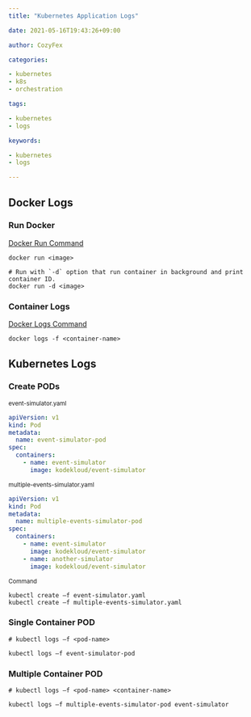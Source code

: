 ```yaml
---
title: "Kubernetes Application Logs"

date: 2021-05-16T19:43:26+09:00

author: CozyFex

categories:

- kubernetes
- k8s
- orchestration

tags:

- kubernetes
- logs

keywords:

- kubernetes
- logs

---
```


## Docker Logs

### Run Docker

[Docker Run Command](https://docs.docker.com/engine/reference/commandline/run/)

```shell
docker run <image>

# Run with `-d` option that run container in background and print container ID.
docker run -d <image>
```

### Container Logs

[Docker Logs Command](https://docs.docker.com/engine/reference/commandline/logs/)

```shell
docker logs -f <container-name>
```

## Kubernetes Logs

### Create PODs

<sub>event-simulator.yaml</sub>

```yaml
apiVersion: v1
kind: Pod
metadata:
  name: event-simulator-pod
spec:
  containers:
    - name: event-simulator
      image: kodekloud/event-simulator
```

<sub>multiple-events-simulator.yaml</sub>

```yaml
apiVersion: v1
kind: Pod
metadata:
  name: multiple-events-simulator-pod
spec:
  containers:
    - name: event-simulator
      image: kodekloud/event-simulator
    - name: another-simulator
      image: kodekloud/event-simulator
```

<sub>Command</sub>

```shell
kubectl create –f event-simulator.yaml
kubectl create –f multiple-events-simulator.yaml
```

### Single Container POD

```shell
# kubectl logs –f <pod-name>

kubectl logs –f event-simulator-pod
```

### Multiple Container POD

```shell
# kubectl logs –f <pod-name> <container-name>

kubectl logs –f multiple-events-simulator-pod event-simulator
```

